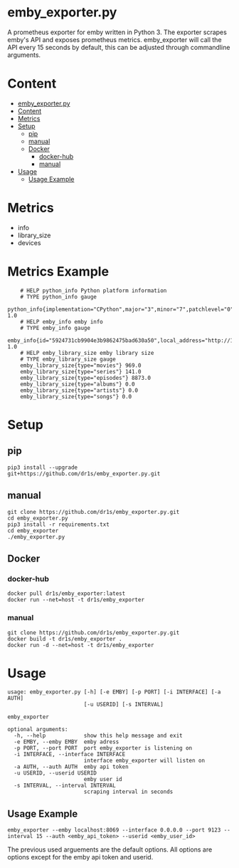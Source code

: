 # emby_exporter.py

A prometheus exporter for emby written in Python 3.
The exporter scrapes emby's API and exposes prometheus metrics.
emby_exporter will call the API every 15 seconds by default, this can be adjusted through commandline arguments.

# Content

- [emby_exporter.py](#embyexporterpy)
- [Content](#content)
- [Metrics](#metrics)
- [Setup](#setup)
	- [pip](#pip)
	- [manual](#manual)
	- [Docker](#docker)
		- [docker-hub](#docker-hub)
		- [manual](#manual)
- [Usage](#usage)
	- [Usage Example](#usage-example)


# Metrics

- info
- library_size
- devices

# Metrics Example

	    # HELP python_info Python platform information
	    # TYPE python_info gauge
	    python_info{implementation="CPython",major="3",minor="7",patchlevel="0",version="3.7.0"} 1.0
	    # HELP emby_info emby info
	    # TYPE emby_info gauge
	    emby_info{id="5924731cb9904e3b9862475bad630a50",local_address="http://192.168.0.5:8096",operating_system="Linux",server_name="rpi3",version="3.5.2.0",wan_address="http://146.128.69.118:8096"} 1.0
	    # HELP emby_library_size emby library size
	    # TYPE emby_library_size gauge
	    emby_library_size{type="movies"} 969.0
	    emby_library_size{type="series"} 141.0
	    emby_library_size{type="episodes"} 8873.0
	    emby_library_size{type="albums"} 0.0
	    emby_library_size{type="artists"} 0.0
	    emby_library_size{type="songs"} 0.0

# Setup

## pip
    pip3 install --upgrade git+https://github.com/dr1s/emby_exporter.py.git

## manual
    git clone https://github.com/dr1s/emby_exporter.py.git
    cd emby_exporter.py
    pip3 install -r requirements.txt
    cd emby_exporter
    ./emby_exporter.py

## Docker

### docker-hub
    docker pull dr1s/emby_exporter:latest
    docker run --net=host -t dr1s/emby_exporter

### manual
    git clone https://github.com/dr1s/emby_exporter.py.git
    docker build -t dr1s/emby_exporter .
    docker run -d --net=host -t dr1s/emby_exporter

# Usage
	usage: emby_exporter.py [-h] [-e EMBY] [-p PORT] [-i INTERFACE] [-a AUTH]
	                        [-u USERID] [-s INTERVAL]

	emby_exporter

	optional arguments:
	  -h, --help            show this help message and exit
	  -e EMBY, --emby EMBY  emby adress
	  -p PORT, --port PORT  port emby_exporter is listening on
	  -i INTERFACE, --interface INTERFACE
	                        interface emby_exporter will listen on
	  -a AUTH, --auth AUTH  emby api token
	  -u USERID, --userid USERID
	                        emby user id
	  -s INTERVAL, --interval INTERVAL
	                        scraping interval in seconds

## Usage Example

    emby_exporter --emby localhost:8069 --interface 0.0.0.0 --port 9123 --interval 15 --auth <emby_api_token> --userid <emby_user_id>

The previous used arguements are the default options. All options are options except for the emby api token and userid.
